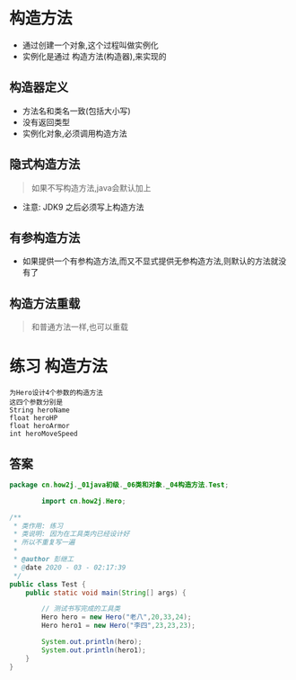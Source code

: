 # 构造方法

* 通过创建一个对象,这个过程叫做实例化
* 实例化是通过 构造方法(构造器),来实现的

## 构造器定义

* 方法名和类名一致(包括大小写)
* 没有返回类型
* 实例化对象,必须调用构造方法

## 隐式构造方法
> 如果不写构造方法,java会默认加上

* 注意: JDK9 之后必须写上构造方法

## 有参构造方法

* 如果提供一个有参构造方法,而又不显式提供无参构造方法,则默认的方法就没有了

## 构造方法重载
> 和普通方法一样,也可以重载

# 练习 构造方法

```text
为Hero设计4个参数的构造方法
这四个参数分别是 
String heroName
float heroHP
float heroArmor
int heroMoveSpeed 
```

## 答案

```java
package cn.how2j._01java初级._06类和对象._04构造方法.Test;

        import cn.how2j.Hero;

/**
 * 类作用: 练习
 * 类说明: 因为在工具类内已经设计好
 * 所以不重复写一遍
 *
 * @author 彭继工
 * @date 2020 - 03 - 02:17:39
 */
public class Test {
    public static void main(String[] args) {

        // 测试书写完成的工具类
        Hero hero = new Hero("老八",20,33,24);
        Hero hero1 = new Hero("李四",23,23,23);

        System.out.println(hero);
        System.out.println(hero1);
    }
}
```